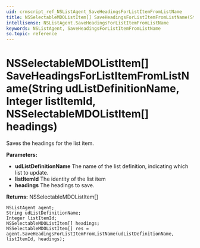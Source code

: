 ```yaml
---
uid: crmscript_ref_NSListAgent_SaveHeadingsForListItemFromListName
title: NSSelectableMDOListItem[] SaveHeadingsForListItemFromListName(String udListDefinitionName, Integer listItemId, NSSelectableMDOListItem[] headings)
intellisense: NSListAgent.SaveHeadingsForListItemFromListName
keywords: NSListAgent, SaveHeadingsForListItemFromListName
so.topic: reference
---
```


# NSSelectableMDOListItem[] SaveHeadingsForListItemFromListName(String udListDefinitionName, Integer listItemId, NSSelectableMDOListItem[] headings)

Saves the headings for the list item.

**Parameters:**
 - **udListDefinitionName** The name of the list definition, indicating which list to update.
 - **listItemId** The identity of the list item
 - **headings** The headings to save.

**Returns:** NSSelectableMDOListItem[] 

```crmscript
NSListAgent agent;
String udListDefinitionName;
Integer listItemId;
NSSelectableMDOListItem[] headings;
NSSelectableMDOListItem[] res = agent.SaveHeadingsForListItemFromListName(udListDefinitionName, listItemId, headings);
```

